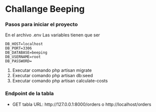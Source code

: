 <h1>Challange Beeping</h1>

<h3>Pasos para iniciar el proyecto </h3>
<p>
    En el archivo .env
    Las variables tienen que ser

    DB_HOST=localhost
    DB_PORT=3306
    DB_DATABASE=beeping
    DB_USERNAME=root
    DB_PASSWORD=
</p>
<ol>
    <li> Executar comando php artisan migrate</li>
    <li> Executar comando php artisan db:seed</li>
    <li> Executar comando php artisan calculate-costs</li>
</ol>

<h3>Endpoint de la tabla</h3>

<ul>
    <li> GET tabla URL:
        http://127.0.0.1:8000/orders o http://localhost/orders
    </li>

</ul>